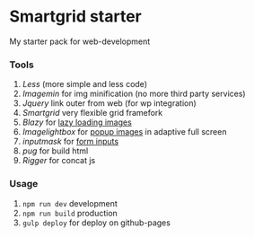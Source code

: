 # Smartgrid starter

My starter pack for web-development

### Tools

1. *Less* (more simple and less code)
2. *Imagemin* for img minification (no more third party services)
3. *Jquery* link outer from web (for wp integration) 
4. *Smartgrid* very flexible grid framefork
5. *Blazy* for [lazy loading images](http://dinbror.dk/blazy/examples/?ref=github )
6. *Imagelightbox* for [popup images](https://github.com/marekdedic/imagelightbox) in adaptive full screen 
7. *inputmask* for [form inputs](https://github.com/RobinHerbots/Inputmask)
8. *pug* for build html
9. *Rigger* for concat js

### Usage

1. ```npm run dev``` development
2. ```npm run build``` production
3. ```gulp deploy``` for deploy on github-pages

